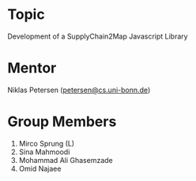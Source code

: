 # Topic
Development of a SupplyChain2Map Javascript Library

# Mentor
Niklas Petersen (petersen@cs.uni-bonn.de)

# Group Members
1. Mirco Sprung (L)
2. Sina Mahmoodi
3. Mohammad Ali Ghasemzade
4. Omid Najaee
